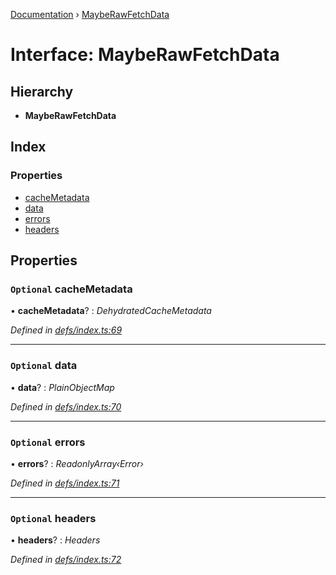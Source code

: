 [Documentation](../README.md) › [MaybeRawFetchData](mayberawfetchdata.md)

# Interface: MaybeRawFetchData

## Hierarchy

* **MaybeRawFetchData**

## Index

### Properties

* [cacheMetadata](mayberawfetchdata.md#optional-cachemetadata)
* [data](mayberawfetchdata.md#optional-data)
* [errors](mayberawfetchdata.md#optional-errors)
* [headers](mayberawfetchdata.md#optional-headers)

## Properties

### `Optional` cacheMetadata

• **cacheMetadata**? : *DehydratedCacheMetadata*

*Defined in [defs/index.ts:69](https://github.com/badbatch/graphql-box/blob/cbed108/packages/fetch-manager/src/defs/index.ts#L69)*

___

### `Optional` data

• **data**? : *PlainObjectMap*

*Defined in [defs/index.ts:70](https://github.com/badbatch/graphql-box/blob/cbed108/packages/fetch-manager/src/defs/index.ts#L70)*

___

### `Optional` errors

• **errors**? : *ReadonlyArray‹Error›*

*Defined in [defs/index.ts:71](https://github.com/badbatch/graphql-box/blob/cbed108/packages/fetch-manager/src/defs/index.ts#L71)*

___

### `Optional` headers

• **headers**? : *Headers*

*Defined in [defs/index.ts:72](https://github.com/badbatch/graphql-box/blob/cbed108/packages/fetch-manager/src/defs/index.ts#L72)*
